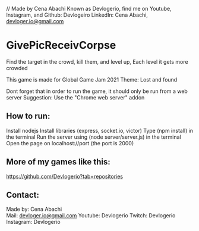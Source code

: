 // Made by Cena Abachi Known as Devlogerio, find me on Youtube, Instagram, and Github: Devlogeiro LinkedIn: Cena Abachi, devloger.io@gmail.com

# GivePicReceivCorpse
Find the target in the crowd, kill them, and level up, Each level it gets more crowded

This game is made for Global Game Jam 2021
Theme: Lost and found

Dont forget that in order to run the game, it should only be run from a web server
Suggestion: Use the "Chrome web server" addon

## How to run:
Install nodejs
Install libraries (express, socket.io, victor)
Type (npm install) in the terminal
Run the server using (node server/server.js) in the terminal
Open the page on localhost://port (the port is 2000)

## More of my games like this:
https://github.com/Devlogerio?tab=repositories

## Contact:
Made by: Cena Abachi  
Mail: devloger.io@gmail.com 
Youtube: Devlogerio
Twitch: Devlogerio
Instagram: Devlogerio
